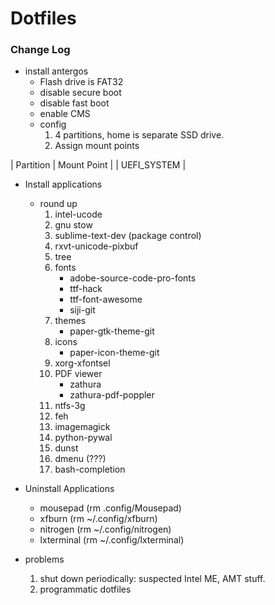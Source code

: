 # Dotfiles

### Change Log

- install antergos
	* Flash drive is FAT32
	* disable secure boot
	* disable fast boot
	* enable CMS
	* config
		1. 4 partitions, home is separate SSD drive.
		2. Assign mount points
		
| Partition | Mount Point |
| UEFI_SYSTEM | 
- Install applications
	* round up
		1. intel-ucode
		2. gnu stow
		3. sublime-text-dev (package control)
		4. rxvt-unicode-pixbuf
		5. tree
		6. fonts
			- adobe-source-code-pro-fonts
			- ttf-hack
			- ttf-font-awesome
			- siji-git
		7. themes
			- paper-gtk-theme-git
		8. icons
			- paper-icon-theme-git
		9. xorg-xfontsel
		10. PDF viewer
			- zathura
			- zathura-pdf-poppler
		11. ntfs-3g
		12. feh
		13. imagemagick
		14. python-pywal
		15. dunst
		16. dmenu (???)
		17. bash-completion	

		
- Uninstall Applications 
	* mousepad (rm .config/Mousepad)
	* xfburn (rm ~/.config/xfburn)
	* nitrogen (rm ~/.config/nitrogen)
	* lxterminal (rm ~/.config/lxterminal)

- problems
	1. shut down periodically: suspected Intel ME, AMT stuff.
	2. programmatic dotfiles
	
